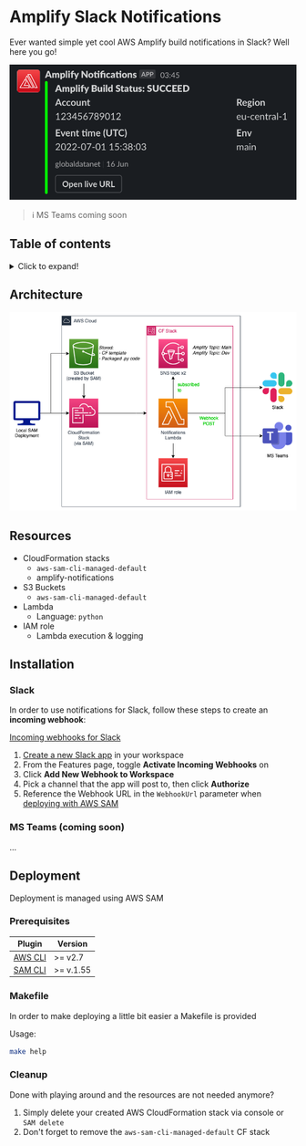 <!-- markdownlint-disable MD033 MD026 -->
<!-- MD033: No inline HTML | Reason: used for collapsable section(s) -->
<!-- MD026: No trailing punctuation | Reason: used for '# IMPORTANT' heading -->

# Amplify Slack Notifications

Ever wanted simple yet cool AWS Amplify build notifications in Slack?
Well here you go!

![Slack preview](.assets/slack_preview.png)

> ℹ️ MS Teams coming soon

## Table of contents

<details>
  <summary>Click to expand!</summary>

- [Amplify Slack Notifications](#amplify-slack-notifications)
  - [Table of contents](#table-of-contents)
  - [Architecture](#architecture)
  - [Resources](#resources)
  - [Installation](#installation)
    - [Slack](#slack)
    - [MS Teams (coming soon)](#ms-teams-coming-soon)
  - [Deployment](#deployment)
    - [Prerequisites](#prerequisites)
    - [Makefile](#makefile)
    - [Cleanup](#cleanup)

</details>

## Architecture

![Architecture](.assets/amplify-notifications-architecture.png)

## Resources

- CloudFormation stacks
  - `aws-sam-cli-managed-default`
  - amplify-notifications
- S3 Buckets
  - `aws-sam-cli-managed-default`
- Lambda
  - Language: `python`
- IAM role
  - Lambda execution & logging

## Installation

### Slack

In order to use notifications for Slack, follow these steps to create an **incoming webhook**:

[Incoming webhooks for Slack](https://slack.com/help/articles/115005265063-Incoming-webhooks-for-Slack)

1. [Create a new Slack app](https://api.slack.com/apps/new) in your workspace
2. From the Features page, toggle **Activate Incoming Webhooks** on
3. Click **Add New Webhook to Workspace**
4. Pick a channel that the app will post to, then click **Authorize**
5. Reference the Webhook URL in the `WebhookUrl` parameter when [deploying with AWS SAM](#deployment)

### MS Teams (coming soon)

...

## Deployment

Deployment is managed using AWS SAM

### Prerequisites

|                                                               Plugin                                                      |  Version  |
|---------------------------------------------------------------------------------------------------------------------------|-----------|
|  [AWS CLI](https://docs.aws.amazon.com/cli/latest/userguide/getting-started-install.html)                                 |>= v2.7    |
|  [SAM CLI](https://docs.aws.amazon.com/serverless-application-model/latest/developerguide/serverless-sam-cli-install.html)|>= v.1.55  |


### Makefile

In order to make deploying a little bit easier a Makefile is provided

Usage:

```bash
make help
```

### Cleanup

Done with playing around and the resources are not needed anymore?

1. Simply delete your created AWS CloudFormation stack via console or `SAM delete`
2. Don't forget to remove the `aws-sam-cli-managed-default` CF stack
